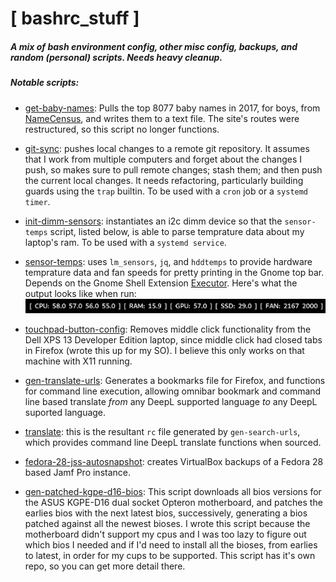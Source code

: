 # [ bashrc_stuff ]
##### A mix of bash environment config, other misc config, backups, and random (personal) scripts. Needs heavy cleanup.

##### Notable scripts:
- [get-baby-names](https://github.com/zetaomegagon/bashrc_stuff/blob/master/baby_names/get-baby-names.sh): Pulls the top 8077 baby names in 2017, for boys, from [NameCensus](https://namecensus.com/), and writes them to a text file. The site's routes were restructured, so this script no longer functions.

- [git-sync](https://github.com/zetaomegagon/bashrc_stuff/blob/master/bin/git-sync): pushes local changes to a remote git repository. It assumes that I work from multiple computers and forget about the changes I push, so makes sure to pull remote changes; stash them; and then push the current local changes. It needs refactoring, particularly building guards using the `trap` builtin. To be used with a `cron` job or a `systemd timer`.

- [init-dimm-sensors](https://github.com/zetaomegagon/bashrc_stuff/blob/master/bin/init-dimm-sensors): instantiates an i2c dimm device so that the `sensor-temps` script, listed below, is able to parse temprature data about my laptop's ram. To be used with a `systemd service`.

- [sensor-temps](https://github.com/zetaomegagon/bashrc_stuff/blob/master/bin/sensor-temps): uses `lm_sensors`, `jq`, and `hddtemps` to provide hardware temprature data and fan speeds for pretty printing in the Gnome top bar. Depends on the Gnome Shell Extension [Executor](https://extensions.gnome.org/extension/2932/executor/). Here's what the output looks like when run: ![My sensor-temps script readout](https://github.com/zetaomegagon/bashrc_stuff/blob/main/screenshots/sensor-temps-readout.png?raw=true)

- [touchpad-button-config](https://github.com/zetaomegagon/bashrc_stuff/blob/master/bin/touchpad-button-config): Removes middle click functionality from the Dell XPS 13 Developer Edition laptop, since middle click had closed tabs in Firefox (wrote this up for my SO). I believe this only works on that machine with X11 running.

- [gen-translate-urls](https://github.com/zetaomegagon/bashrc_stuff/blob/master/misc/gen-translate-urls.sh): Generates a bookmarks file for Firefox, and functions for command line execution, allowing omnibar bookmark and command line based translate *from* any DeepL supported language *to* any DeepL suported language.

- [translate](https://github.com/zetaomegagon/bashrc_stuff/blob/master/env/translate): this is the resultant `rc` file generated by `gen-search-urls`, which provides command line DeepL translate functions when sourced.

- [fedora-28-jss-autosnapshot](https://github.com/zetaomegagon/bashrc_stuff/blob/master/misc/fedora-28-jss-autosnapshot.sh): creates VirtualBox backups of a Fedora 28 based Jamf Pro instance.

- [gen-patched-kgpe-d16-bios](https://github.com/zetaomegagon/gen-patched-kgpe-d16-bios): This script downloads all bios versions for the ASUS KGPE-D16 dual socket Opteron motherboard, and patches the earlies bios with the next latest bios, successively, generating a bios patched against all the newest bioses. I wrote this script because the motherboard didn't support my cpus and I was too lazy to figure out which bios I needed and if I'd need to install all the bioses, from earlies to latest, in order for my cups to be supported. This script has it's own repo, so you can get more detail there.